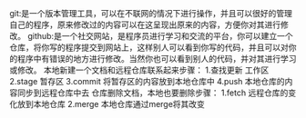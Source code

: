 git:是一个版本管理工具，可以在不联网的情况下进行操作，并且可以很好的管理自己的程序，原来修改过的内容可以在这呈现出原来的内容，方便你对其进行修改。
github:是一个社交网站，是程序员进行学习和交流的平台，你可以建立一个仓库，将你写的程序提交到网站上，这样别人可以看到你写的代码，并且可以对你的程序中有错误的地方进行修改。当然你也可以看到别人的代码，并对其进行学习或修改。
本地新建一个文档和远程仓库联系起来步骤：
1.查找更新  工作区
2.stage  暂存区
3.commit  将暂存区的内容放到本地仓库中
4.push  本地仓库的内容同步到远程仓库中去
仓库删除文档，本地也要删除步骤：
1.fetch    远程仓库的变化放到本地仓库
2.merge  本地仓库通过merge将其改变
